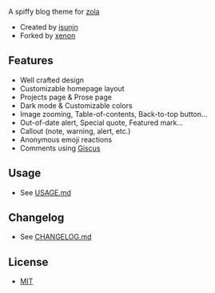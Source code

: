 A spiffy blog theme for [zola](https://www.getzola.org)
- Created by [isunjn](https://github.com/isunjn)
- Forked by [xenon](https://github.com/xenon)

## Features
- Well crafted design
- Customizable homepage layout
- Projects page & Prose page
- Dark mode & Customizable colors
- Image zooming, Table-of-contents, Back-to-top button...
- Out-of-date alert, Special quote, Featured mark...
- Callout (note, warning, alert, etc.)
- Anonymous emoji reactions
- Comments using [Giscus](https://giscus.app)

## Usage
- See [USAGE.md](USAGE.md)

## Changelog
- See [CHANGELOG.md](CHANGELOG.md)

## License
- [MIT](LICENSE)
